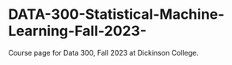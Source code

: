 # DATA-300-Statistical-Machine-Learning-Fall-2023-
Course page for Data 300, Fall 2023 at Dickinson College.
